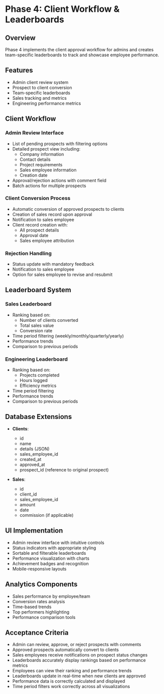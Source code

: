 # Phase 4: Client Workflow & Leaderboards

## Overview
Phase 4 implements the client approval workflow for admins and creates team-specific leaderboards to track and showcase employee performance.

## Features
- Admin client review system
- Prospect to client conversion
- Team-specific leaderboards
- Sales tracking and metrics
- Engineering performance metrics

## Client Workflow
### Admin Review Interface
- List of pending prospects with filtering options
- Detailed prospect view including:
  - Company information
  - Contact details
  - Project requirements
  - Sales employee information
  - Creation date
- Approval/rejection actions with comment field
- Batch actions for multiple prospects

### Client Conversion Process
- Automatic conversion of approved prospects to clients
- Creation of sales record upon approval
- Notification to sales employee
- Client record creation with:
  - All prospect details
  - Approval date
  - Sales employee attribution

### Rejection Handling
- Status update with mandatory feedback
- Notification to sales employee
- Option for sales employee to revise and resubmit

## Leaderboard System
### Sales Leaderboard
- Ranking based on:
  - Number of clients converted
  - Total sales value
  - Conversion rate
- Time period filtering (weekly/monthly/quarterly/yearly)
- Performance trends
- Comparison to previous periods

### Engineering Leaderboard
- Ranking based on:
  - Projects completed
  - Hours logged
  - Efficiency metrics
- Time period filtering
- Performance trends
- Comparison to previous periods

## Database Extensions
- **Clients**:
  - id
  - name
  - details (JSON)
  - sales_employee_id
  - created_at
  - approved_at
  - prospect_id (reference to original prospect)
  
- **Sales**:
  - id
  - client_id
  - sales_employee_id
  - amount
  - date
  - commission (if applicable)

## UI Implementation
- Admin review interface with intuitive controls
- Status indicators with appropriate styling
- Sortable and filterable leaderboards
- Performance visualization with charts
- Achievement badges and recognition
- Mobile-responsive layouts

## Analytics Components
- Sales performance by employee/team
- Conversion rates analysis
- Time-based trends
- Top performers highlighting
- Performance comparison tools

## Acceptance Criteria
- Admin can review, approve, or reject prospects with comments
- Approved prospects automatically convert to clients
- Sales employees receive notifications on prospect status changes
- Leaderboards accurately display rankings based on performance metrics
- Employees can view their ranking and performance trends
- Leaderboards update in real-time when new clients are approved
- Performance data is correctly calculated and displayed
- Time period filters work correctly across all visualizations 